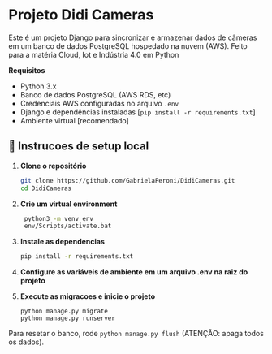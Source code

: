 # Projeto Didi Cameras
Este é um projeto Django para sincronizar e armazenar dados de câmeras em um banco de dados PostgreSQL hospedado na nuvem (AWS).
Feito para a matéria Cloud, Iot e Indústria 4.0 em Python

**Requisitos**
- Python 3.x
- Banco de dados PostgreSQL (AWS RDS, etc)
- Credenciais AWS configuradas no arquivo ```.env```
- Django e dependências instaladas [```pip install -r requirements.txt```]
- Ambiente virtual [recomendado]

## 🚀 Instrucoes de setup local

1. **Clone o repositório**
   ```bash
   git clone https://github.com/GabrielaPeroni/DidiCameras.git
   cd DidiCameras
   ```
2. **Crie um virtual environment**
   ```bash
    python3 -m venv env
    env/Scripts/activate.bat
    ```
3. **Instale as dependencias**
   ```bash
   pip install -r requirements.txt
    ```
4. **Configure as variáveis de ambiente em um arquivo .env na raiz do projeto**

5. **Execute as migracoes e inicie o projeto**
   ```
   python manage.py migrate
   python manage.py runserver
Para resetar o banco, rode ```python manage.py flush``` (ATENÇÃO: apaga todos os dados).
